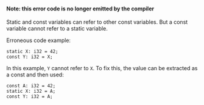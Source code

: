 #### Note: this error code is no longer emitted by the compiler

Static and const variables can refer to other const variables. But a const
variable cannot refer to a static variable.

Erroneous code example:

```compile_fail,E0658
static X: i32 = 42;
const Y: i32 = X;
```

In this example, `Y` cannot refer to `X`. To fix this, the value can be
extracted as a const and then used:

```
const A: i32 = 42;
static X: i32 = A;
const Y: i32 = A;
```
